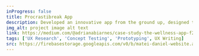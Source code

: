 ```yaml
---
inProgress: false
title: Procrastibreak App
description: Developed an innovative app from the ground up, designed to combat procrastination by emphasizing emotional well-being over traditional productivity metrics. We took an innovative approach of encouraging users to feel better first, thereby naturally improving their efficiency and focus.
img_alt: project image alt text
link: https://medium.com/@adrianabiarnes/case-study-the-wellness-app-f263dd393cd8
tags: ['UX Research', 'Concept Testing', 'Prototyping', UX Writing]
src: https://firebasestorage.googleapis.com/v0/b/matei-daniel-website.appspot.com/o/adriana-biarnes-website%2Fproject-2-update.webp?alt=media&token=0811e19e-6891-4cc6-b308-48e5a2546f5d
---
```

